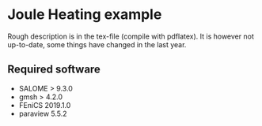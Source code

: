 # Joule Heating example

Rough description is in the tex-file (compile with pdflatex). It is however not up-to-date, some things have changed in the last year.

## Required software
* SALOME > 9.3.0
* gmsh > 4.2.0
* FEniCS 2019.1.0
* paraview 5.5.2
